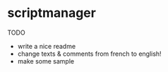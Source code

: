 # scriptmanager

TODO 
 - write a nice readme
 - change texts & comments from french to english!
 - make some sample
